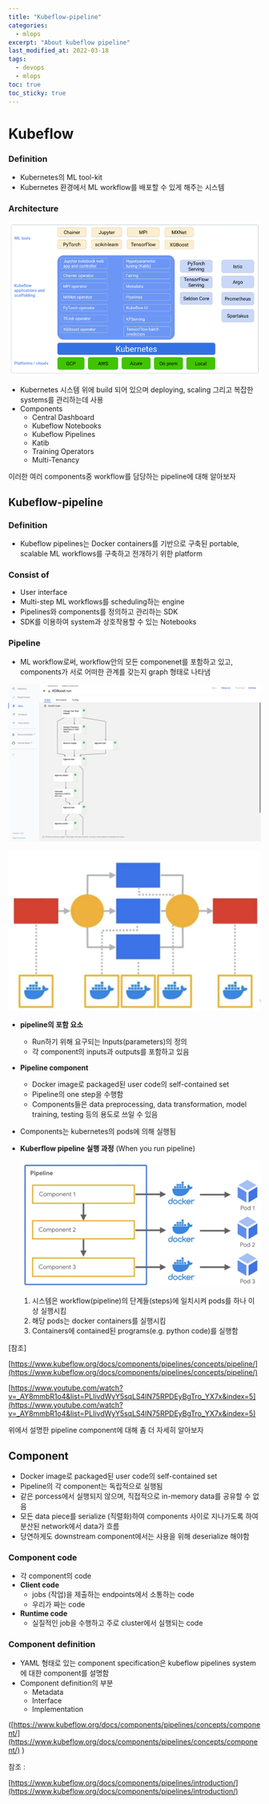 ```yaml
---
title: "Kubeflow-pipeline"
categories:
  - mlops
excerpt: "About kubeflow pipeline"
last_modified_at: 2022-03-18
tags:
  - devops
  - mlops
toc: true
toc_sticky: true
---
```

# Kubeflow

### Definition

- Kubernetes의 ML tool-kit
- Kubernetes 환경에서 ML workflow를 배포할 수 있게 해주는 시스템

### Architecture

![Untitled](/assets/post_images/2022-03-18/Untitled.png)

- Kubernetes 시스템 위에 build 되어 있으며 deploying, scaling 그리고 복잡한 systems를 관리하는데 사용
- Components
    - Central Dashboard
    - Kubeflow Notebooks
    - Kubeflow Pipelines
    - Katib
    - Training Operators
    - Multi-Tenancy

이러한 여러 components중 workflow를 담당하는 pipeline에 대해 알아보자

## Kubeflow-pipeline

### Definition

- Kubeflow pipelines는 Docker containers를 기반으로 구축된 portable, scalable ML workflows를 구축하고 전개하기 위한 platform

### Consist of

- User interface
- Multi-step ML workflows를 scheduling하는 engine
- Pipelines와 components를 정의하고 관리하는 SDK
- SDK를 이용하여 system과 상호작용할 수 있는 Notebooks

### Pipeline

- ML workflow로써, workflow안의 모든 componenet를 포함하고 있고, components가 서로 어떠한 관계를 갖는지 graph 형태로 나타냄

![Untitled](/assets/post_images/2022-03-18/Untitled%201.png)

![Untitled](/assets/post_images/2022-03-18/Untitled%202.png)

- **pipeline의 포함 요소**
    - Run하기 위해 요구되는 Inputs(parameters)의 정의
    - 각 component의 inputs과 outputs를 포함하고 있음
- **Pipeline component**
    - Docker image로 packaged된 user code의 self-contained set
    - Pipeline의 one step을 수행함
    - Components들은 data preprocessing, data transformation, model training, testing 등의 용도로 쓰일 수 있음
- Components는 kubernetes의 pods에 의해 실행됨
- **Kuberflow pipeline 실행 과정** (When you run pipeline)
    
    ![Untitled](/assets/post_images/2022-03-18/Untitled%203.png)
    
    1. 시스템은 workflow(pipeline)의 단계들(steps)에 일치시켜 pods를 하나 이상 실행시킴
    2. 해당 pods는 docker containers를 실행시킴
    3. Containers에 contained된 programs(e.g. python code)를 실행함

[참조]

[https://www.kubeflow.org/docs/components/pipelines/concepts/pipeline/](https://www.kubeflow.org/docs/components/pipelines/concepts/pipeline/) 

[https://www.youtube.com/watch?v=_AY8mmbR1o4&list=PLIivdWyY5sqLS4lN75RPDEyBgTro_YX7x&index=5](https://www.youtube.com/watch?v=_AY8mmbR1o4&list=PLIivdWyY5sqLS4lN75RPDEyBgTro_YX7x&index=5) 

위에서 설명한 pipeline component에 대해 좀 더 자세히 알아보자 

## Component

- Docker image로 packaged된 user code의 self-contained set
- Pipeline의 각 component는 독립적으로 실행됨
- 같은 porcess에서 실행되지 않으며, 직접적으로 in-memory data를 공유할 수 없음
- 모든 data piece를 serialize (직렬화)하여 components 사이로 지나가도록 하여 분산된 network에서 data가 흐름
- 당연하게도 downstream component에서는 사용을 위해 deserialize 해야함

### Component code

- 각 component의 code
- **Client code**
    - jobs (작업)을 제출하는 endpoints에서 소통하는 code
    - 우리가 짜는 code
- **Runtime code**
    - 실질적인 job을 수행하고 주로 cluster에서 실행되는 code

### Component definition

- YAML 형태로 있는 component specification은 kubeflow pipelines system에 대한 component를 설명함
- Component definition의 부분
    - Metadata
    - Interface
    - Implementation

([https://www.kubeflow.org/docs/components/pipelines/concepts/component/](https://www.kubeflow.org/docs/components/pipelines/concepts/component/) )

참조 : 

[https://www.kubeflow.org/docs/components/pipelines/introduction/](https://www.kubeflow.org/docs/components/pipelines/introduction/)